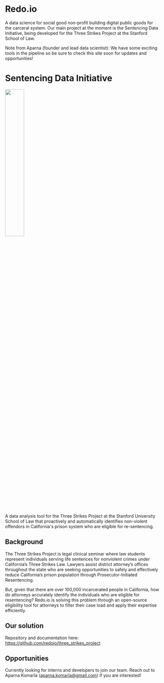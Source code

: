 # Redo.io

A data science for social good non-profit building digital public goods for the carceral system. Our main project at the moment is the Sentencing Data Initiative, being developed for the Three Strikes Project at the Stanford School of Law. 

Note from Aparna (founder and lead data scientist): We have some exciting tools in the pipeline so be sure to check this site soon for updates and opportunities!

# Sentencing Data Initiative

<img src= "https://github.com/redoio/three_strikes_project/assets/124313756/9f54f1f8-e1ff-4ce3-a575-807187824d76" width = "35%" height = "35%">

A data analysis tool for the Three Strikes Project at the Stanford University School of Law that proactively and automatically identifies non-violent offendors in California's prison system who are eligible for re-sentencing. 

## Background

The Three Strikes Project is legal clinical seminar where law students represent individuals serving life sentences for nonviolent crimes under California’s Three Strikes Law. Lawyers assist district attorney’s offices throughout the state who are seeking opportunities to safely and effectively reduce California’s prison population through Prosecutor-Initiated Resentencing. 

But, given that there are over 100,000 incarcerated people in California, how do attorneys accurately identify the individuals who are eligible for resentencing? Redo.io is solving this problem through an open-source eligibility tool for attorneys to filter their case load and apply their expertise efficiently. 

## Our solution

Repository and documentation here: https://github.com/redoio/three_strikes_project

## Opportunities

Currently looking for interns and developers to join our team. Reach out to Aparna Komarla (aparna.komarla@gmail.com) if you are interested!
